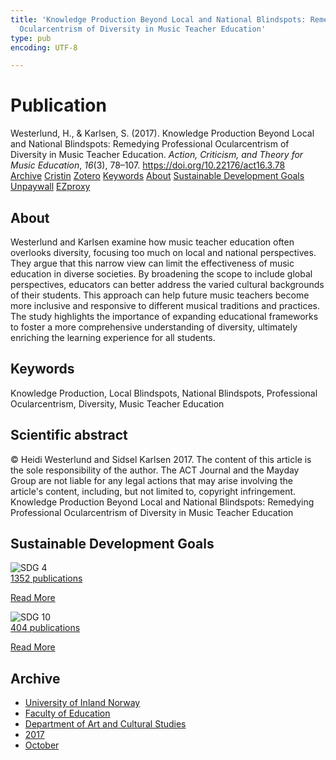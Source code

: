 ```yaml
---
title: 'Knowledge Production Beyond Local and National Blindspots: Remedying Professional
  Ocularcentrism of Diversity in Music Teacher Education'
type: pub
encoding: UTF-8

---
```

<h1>Publication</h1>
<article id="csl-bib-container-S3ZDBSGQ" class="csl-bib-container">
  <div class="csl-bib-body"> <div class="csl-entry">Westerlund, H., &#38; Karlsen, S. (2017). Knowledge Production Beyond Local and National Blindspots: Remedying Professional Ocularcentrism of Diversity in Music Teacher Education. <i>Action, Criticism, and Theory for Music Education</i>, <i>16</i>(3), 78–107. <a href="https://doi.org/10.22176/act16.3.78">https://doi.org/10.22176/act16.3.78</a></div> </div>
  <div class="csl-bib-buttons">
    <a href="#taxonomy-article-S3ZDBSGQ" alt="archive" class="csl-bib-button">Archive</a>
    <a href="https://app.cristin.no/results/show.jsf?id=1509417" alt="Cristin" class="csl-bib-button">Cristin</a>
    <a href="http://zotero.org/groups/5881554/items/S3ZDBSGQ" alt="Zotero" class="csl-bib-button">Zotero</a>
    <a href="#keywords-article-S3ZDBSGQ" alt="keywords" class="csl-bib-button">Keywords</a>
    <a href="#about-article-S3ZDBSGQ" alt="about_pub" class="csl-bib-button">About</a>
    <a href="#sdg-article-S3ZDBSGQ" alt="sdg" class="csl-bib-button">Sustainable Development Goals</a>
    <a href="https://doi.org/10.22176/act16.3.78" alt="Unpaywall" class="csl-bib-button">Unpaywall</a>
    <a href="https://doi.org/10.22176/act16.3.78" alt="EZproxy" class="csl-bib-button">EZproxy</a>
  </div>
  <div id="csl-bib-meta-container-S3ZDBSGQ"></div>
</article>
<div id="csl-bib-meta-S3ZDBSGQ" class="csl-bib-meta">
  <article id="about-article-S3ZDBSGQ" class="about_pub-article">
    <h1>About</h1>
    Westerlund and Karlsen examine how music teacher education often overlooks diversity, focusing too much on local and national perspectives. They argue that this narrow view can limit the effectiveness of music education in diverse societies. By broadening the scope to include global perspectives, educators can better address the varied cultural backgrounds of their students. This approach can help future music teachers become more inclusive and responsive to different musical traditions and practices. The study highlights the importance of expanding educational frameworks to foster a more comprehensive understanding of diversity, ultimately enriching the learning experience for all students.
  </article>
  <article id="keywords-article-S3ZDBSGQ" class="keywords-article">
    <h1>Keywords</h1>
    Knowledge Production, Local Blindspots, National Blindspots, Professional Ocularcentrism, Diversity, Music Teacher Education
  </article>
  <article id="abstract-article-S3ZDBSGQ" class="abstract-article">
    <h1>Scientific abstract</h1>
    © Heidi Westerlund and Sidsel Karlsen 2017. The content of this article is the sole responsibility of the author. The ACT Journal and the Mayday Group are not liable for any legal actions that may arise involving the article's content, including, but not limited to, copyright infringement. Knowledge Production Beyond Local and National Blindspots: Remedying Professional Ocularcentrism of Diversity in Music Teacher Education
  </article>
  <article id="sdg-article-S3ZDBSGQ" class="sdg-article">
    <h1>Sustainable Development Goals</h1>
    <div class="sdg-container"><div id="sdg4" class="sdg">
        <img src="{{< params subfolder >}}images/sdg/sdg04_en.png" class="image" alt="SDG 4">
        <div class="sdg-overlay">
          <a href="/en/archive/?key=?sdg=4#archive" class="sdg-publication-count"><span>1352</span> publications</a>
          <p><a href="https://sdgs.un.org/goals/goal4" class="sdg-read-more">Read More</a></p>
        </div>
      </div> <div id="sdg10" class="sdg">
        <img src="{{< params subfolder >}}images/sdg/sdg10_en.png" class="image" alt="SDG 10">
        <div class="sdg-overlay">
          <a href="/en/archive/?key=?sdg=10#archive" class="sdg-publication-count"><span>404</span> publications</a>
          <p><a href="https://sdgs.un.org/goals/goal10" class="sdg-read-more">Read More</a></p>
        </div>
      </div></div>
  </article>
  <article id="taxonomy-article-S3ZDBSGQ" class="taxonomy-article">
    <h1>Archive</h1>
    <ul>
      <li>
        <a href="/en/archive/?key=3DCRN523">University of Inland Norway</a>
      </li>
      <li>
        <a href="/en/archive/?key=WYNZA47F">Faculty of Education</a>
      </li>
      <li>
        <a href="/en/archive/?key=VBB2T4VJ">Department of Art and Cultural Studies</a>
      </li>
      <li>
        <a href="/en/archive/?key=5F26UTRK">2017</a>
      </li>
      <li>
        <a href="/en/archive/?key=KIX9LY2F">October</a>
      </li>
    </ul>
  </article>
</div>
